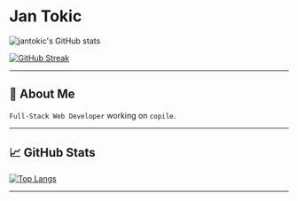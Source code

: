 # Jan Tokic

![jantokic's GitHub stats](https://github-readme-stats.vercel.app/api?username=jantokic&show_icons=true&theme=radical)

[![GitHub Streak](https://streak-stats.demolab.com?user=jantokic&theme=react&hide_border=true)](https://git.io/streak-stats)

---

## 🚀 About Me

`Full-Stack Web Developer` working on `copile`.

---

## 📈 GitHub Stats

[![Top Langs](https://github-readme-stats.vercel.app/api/top-langs/?username=jantokic&layout=compact)](https://github.com/jantokic/github-readme-stats)

---
